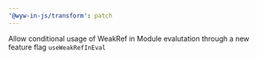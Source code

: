 ```yaml
---
'@wyw-in-js/transform': patch
---
```


Allow conditional usage of WeakRef in Module evalutation through a new feature flag `useWeakRefInEval`
